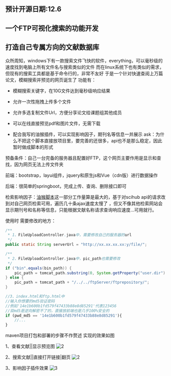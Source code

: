 ## 预计开源日期:12.6
## 一个FTP可视化搜索的功能开发
## 打造自己专属方向的文献数据库
众所周知，windows下有一款搜索文件飞快的软件，everything，可以毫秒级的速度找到电脑上所有文件名与搜索类似的文件
而在linux系统下也有类似的需求，但现有的搜索工具都是基于命令行的，非常不友好
于是一个针对快速查阅上万篇论文，模糊搜索并预览的网页诞生了
功能有：
* 模糊搜索关键字，在10G文件达到毫秒级响应结果

* 允许一次性拖拽上传多个文件
* 允许多选复制文件Url，方便分享论文给课题组其他成员
* 可以在线直接预览pdf和图片文件，无需下载
* 配合我写的油猴插件，可以实现影响因子，期刊名等信息一并展示
ask：为什么不把这个脚本直接放项目里，要完善的还很多，api也不是那么稳定，因此暂时做成脚本的形式

预备条件：自己一台完备的服务器且配置好FTP，这个网页主要作用是显示和查找，因为网页无法上传文件夹

前端：bootstrap，layui组件，jquery和原生js和Vue（cdn版）进行数据操作

后端：很简单的springboot，完成上传、查询、删除接口即可

检索影响因子：[油猴脚本](https://github.com/jingyaogong/FTPProjectPro/files/10084414/default.zip)这一部分工作量算是最大的，基于对scihub api的请求改到对自己网页检索可用，遍历几十条ajax速度太慢了
，但又不像其他检索网站会显示期刊号和名称等信息，只能根据文献名称请求查询响应速度...可用就行。

使用时
需要修改的地方：
```java
/**
 * 1、FileUploadController.java中，需要修改自己的服务器的url
 */
public static String serverUrl = "http://xx.xx.xx.xx:y/file/";
```
```java
/**
 * 2、FileUploadController.java中，pic_path也需要修改
 */
if ("bin".equals(bin_path)) {
    pic_path = tomcat_path.substring(0, System.getProperty("user.dir").lastIndexOf("/")) + "/../../ftpServer/ftprepository/";
} else {
    pic_path = tomcat_path + "/../../ftpServer/ftprepository/";
}
```
```javascript
//3、index.html和ftp.html中
//输入你想要的md5验证密码
//例如'14e1b600b1fd579f47433b88e8d85291'代表123456
//双md5是逆向解密不了的，直接放前端也是几乎100%安全的
if (pwd_md5 == '14e1b600b1fd579f47433b88e8d85291'){
    //...
}
```
maven项目打包和部署的步骤不作赘述
实现的效果如图

1、查看文献||显示预览图
![2](https://user-images.githubusercontent.com/62287848/203890441-ee49c5a1-2870-4872-9782-e4226d9792a7.png)

2、搜索文献||直接打开链接|翻页
![2](https://user-images.githubusercontent.com/62287848/203890563-1a64f09c-8d35-4cf1-bd5d-f59971746cf8.png)

3、影响因子插件效果
![3](https://user-images.githubusercontent.com/62287848/203890743-da2309e7-5188-48ea-9280-92095c2d2895.png)

